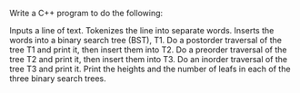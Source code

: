 Write a C++ program to do the following:

Inputs a line of text.
Tokenizes the line into separate words.
Inserts the words into a binary search tree (BST), T1.
Do a postorder traversal of the tree T1 and print it, then insert them into T2.
Do a preorder traversal of the tree T2 and print it, then insert them into T3.
Do an inorder traversal of the tree T3 and print it.
Print the heights and the number of leafs in each of the three binary search trees.